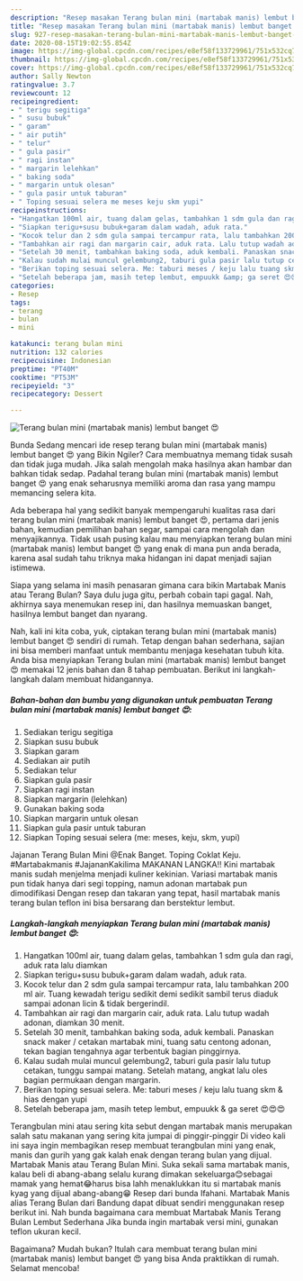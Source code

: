 ```yaml
---
description: "Resep masakan Terang bulan mini (martabak manis) lembut banget 😍 | Bahan Membuat Terang bulan mini (martabak manis) lembut banget 😍 Yang Enak Dan Lezat"
title: "Resep masakan Terang bulan mini (martabak manis) lembut banget 😍 | Bahan Membuat Terang bulan mini (martabak manis) lembut banget 😍 Yang Enak Dan Lezat"
slug: 927-resep-masakan-terang-bulan-mini-martabak-manis-lembut-banget-bahan-membuat-terang-bulan-mini-martabak-manis-lembut-banget-yang-enak-dan-lezat
date: 2020-08-15T19:02:55.854Z
image: https://img-global.cpcdn.com/recipes/e8ef58f133729961/751x532cq70/terang-bulan-mini-martabak-manis-lembut-banget-😍-foto-resep-utama.jpg
thumbnail: https://img-global.cpcdn.com/recipes/e8ef58f133729961/751x532cq70/terang-bulan-mini-martabak-manis-lembut-banget-😍-foto-resep-utama.jpg
cover: https://img-global.cpcdn.com/recipes/e8ef58f133729961/751x532cq70/terang-bulan-mini-martabak-manis-lembut-banget-😍-foto-resep-utama.jpg
author: Sally Newton
ratingvalue: 3.7
reviewcount: 12
recipeingredient:
- " terigu segitiga"
- " susu bubuk"
- " garam"
- " air putih"
- " telur"
- " gula pasir"
- " ragi instan"
- " margarin lelehkan"
- " baking soda"
- " margarin untuk olesan"
- " gula pasir untuk taburan"
- " Toping sesuai selera me meses keju skm yupi"
recipeinstructions:
- "Hangatkan 100ml air, tuang dalam gelas, tambahkan 1 sdm gula dan ragi, aduk rata lalu diamkan"
- "Siapkan terigu+susu bubuk+garam dalam wadah, aduk rata."
- "Kocok telur dan 2 sdm gula sampai tercampur rata, lalu tambahkan 200 ml air. Tuang kewadah terigu sedikit demi sedikit sambil terus diaduk sampai adonan licin &amp; tidak bergerindil."
- "Tambahkan air ragi dan margarin cair, aduk rata. Lalu tutup wadah adonan, diamkan 30 menit."
- "Setelah 30 menit, tambahkan baking soda, aduk kembali. Panaskan snack maker / cetakan martabak mini, tuang satu centong adonan, tekan bagian tengahnya agar terbentuk bagian pinggirnya."
- "Kalau sudah mulai muncul gelembung2, taburi gula pasir lalu tutup cetakan, tunggu sampai matang. Setelah matang, angkat lalu oles bagian permukaan dengan margarin."
- "Berikan toping sesuai selera. Me: taburi meses / keju lalu tuang skm &amp; hias dengan yupi"
- "Setelah beberapa jam, masih tetep lembut, empuukk &amp; ga seret 😍😍😍"
categories:
- Resep
tags:
- terang
- bulan
- mini

katakunci: terang bulan mini 
nutrition: 132 calories
recipecuisine: Indonesian
preptime: "PT40M"
cooktime: "PT53M"
recipeyield: "3"
recipecategory: Dessert

---
```



![Terang bulan mini (martabak manis) lembut banget 😍](https://img-global.cpcdn.com/recipes/e8ef58f133729961/751x532cq70/terang-bulan-mini-martabak-manis-lembut-banget-😍-foto-resep-utama.jpg)

Bunda Sedang mencari ide resep terang bulan mini (martabak manis) lembut banget 😍 yang Bikin Ngiler? Cara membuatnya memang tidak susah dan tidak juga mudah. Jika salah mengolah maka hasilnya akan hambar dan bahkan tidak sedap. Padahal terang bulan mini (martabak manis) lembut banget 😍 yang enak seharusnya memiliki aroma dan rasa yang mampu memancing selera kita.

Ada beberapa hal yang sedikit banyak mempengaruhi kualitas rasa dari terang bulan mini (martabak manis) lembut banget 😍, pertama dari jenis bahan, kemudian pemilihan bahan segar, sampai cara mengolah dan menyajikannya. Tidak usah pusing kalau mau menyiapkan terang bulan mini (martabak manis) lembut banget 😍 yang enak di mana pun anda berada, karena asal sudah tahu triknya maka hidangan ini dapat menjadi sajian istimewa.

Siapa yang selama ini masih penasaran gimana cara bikin Martabak Manis atau Terang Bulan? Saya dulu juga gitu, perbah cobain tapi gagal. Nah, akhirnya saya menemukan resep ini, dan hasilnya memuaskan banget, hasilnya lembut banget dan nyarang.


Nah, kali ini kita coba, yuk, ciptakan terang bulan mini (martabak manis) lembut banget 😍 sendiri di rumah. Tetap dengan bahan sederhana, sajian ini bisa memberi manfaat untuk membantu menjaga kesehatan tubuh kita. Anda bisa menyiapkan Terang bulan mini (martabak manis) lembut banget 😍 memakai 12 jenis bahan dan 8 tahap pembuatan. Berikut ini langkah-langkah dalam membuat hidangannya.

<!--inarticleads1-->

##### Bahan-bahan dan bumbu yang digunakan untuk pembuatan Terang bulan mini (martabak manis) lembut banget 😍:

1. Sediakan  terigu segitiga
1. Siapkan  susu bubuk
1. Siapkan  garam
1. Sediakan  air putih
1. Sediakan  telur
1. Siapkan  gula pasir
1. Siapkan  ragi instan
1. Siapkan  margarin (lelehkan)
1. Gunakan  baking soda
1. Siapkan  margarin untuk olesan
1. Siapkan  gula pasir untuk taburan
1. Siapkan  Toping sesuai selera (me: meses, keju, skm, yupi)


Jajanan Terang Bulan Mini @Enak Banget. Toping Coklat Keju. #Martabakmanis #JajananKakilima MAKANAN LANGKA!! Kini martabak manis sudah menjelma menjadi kuliner kekinian. Variasi martabak manis pun tidak hanya dari segi topping, namun adonan martabak pun dimodifikasi Dengan resep dan takaran yang tepat, hasil martabak manis terang bulan teflon ini bisa bersarang dan berstektur lembut. 

<!--inarticleads2-->

##### Langkah-langkah menyiapkan Terang bulan mini (martabak manis) lembut banget 😍:

1. Hangatkan 100ml air, tuang dalam gelas, tambahkan 1 sdm gula dan ragi, aduk rata lalu diamkan
1. Siapkan terigu+susu bubuk+garam dalam wadah, aduk rata.
1. Kocok telur dan 2 sdm gula sampai tercampur rata, lalu tambahkan 200 ml air. Tuang kewadah terigu sedikit demi sedikit sambil terus diaduk sampai adonan licin &amp; tidak bergerindil.
1. Tambahkan air ragi dan margarin cair, aduk rata. Lalu tutup wadah adonan, diamkan 30 menit.
1. Setelah 30 menit, tambahkan baking soda, aduk kembali. Panaskan snack maker / cetakan martabak mini, tuang satu centong adonan, tekan bagian tengahnya agar terbentuk bagian pinggirnya.
1. Kalau sudah mulai muncul gelembung2, taburi gula pasir lalu tutup cetakan, tunggu sampai matang. Setelah matang, angkat lalu oles bagian permukaan dengan margarin.
1. Berikan toping sesuai selera. Me: taburi meses / keju lalu tuang skm &amp; hias dengan yupi
1. Setelah beberapa jam, masih tetep lembut, empuukk &amp; ga seret 😍😍😍


Terangbulan mini atau sering kita sebut dengan martabak manis merupakan salah satu makanan yang sering kita jumpai di pinggir-pinggir Di video kali ini saya ingin membagikan resep membuat terangbulan mini yang enak, manis dan gurih yang gak kalah enak dengan terang bulan yang dijual. Martabak Manis atau Terang Bulan Mini. Suka sekali sama martabak manis, kalau beli di abang-abang selalu kurang dimakan sekeluarga😊sebagai mamak yang hemat😂harus bisa lahh menaklukkan itu si martabak manis kyag yang dijual abang-abang😁 Resep dari bunda Ifahani. Martabak Manis alias Terang Bulan dari Bandung dapat dibuat sendiri menggunakan resep berikut ini. Nah bunda bagaimana cara membuat Martabak Manis Terang Bulan Lembut Sederhana Jika bunda ingin martabak versi mini, gunakan teflon ukuran kecil. 

Bagaimana? Mudah bukan? Itulah cara membuat terang bulan mini (martabak manis) lembut banget 😍 yang bisa Anda praktikkan di rumah. Selamat mencoba!
